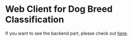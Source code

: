 # Web Client for Dog Breed Classification

If you want to see the backend part, please check out [here](https://github.com/cyyeh/ml-engineering-ndegree/tree/master/projects/capstone-project/deployment/dog_breed_classification).